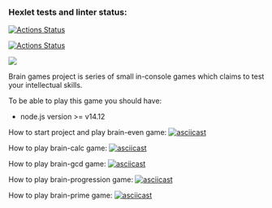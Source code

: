 ### Hexlet tests and linter status:

[![Actions Status](https://github.com/IgorShayderov/frontend-project-lvl1/workflows/hexlet-check/badge.svg)](https://github.com/IgorShayderov/frontend-project-lvl1/actions)

[![Actions Status](https://github.com/IgorShayderov/frontend-project-lvl1/workflows/project-check/badge.svg)](https://github.com/IgorShayderov/frontend-project-lvl1/actions)

<a href="https://codeclimate.com/github/IgorShayderov/frontend-project-lvl1"><img src="https://api.codeclimate.com/v1/badges/a99a88d28ad37a79dbf6/maintainability" /></a>

Brain games project is series of small in-console games which claims to test your intellectual skills.

To be able to play this game you should have:
- node.js version >= v14.12

How to start project and play brain-even game:
[![asciicast](https://asciinema.org/a/g3T0Q9g6ncHX6rbKCpaYs9kaj.svg)](https://asciinema.org/a/g3T0Q9g6ncHX6rbKCpaYs9kaj)

How to play brain-calc game:
[![asciicast](https://asciinema.org/a/x2BExjIr9IeHQ7UId8KdTiDoE.svg)](https://asciinema.org/a/x2BExjIr9IeHQ7UId8KdTiDoE)

How to play brain-gcd game:
[![asciicast](https://asciinema.org/a/zENIFVcW4e8HOFApWo0w2KO7I.svg)](https://asciinema.org/a/zENIFVcW4e8HOFApWo0w2KO7I)

How to play brain-progression game:
[![asciicast](https://asciinema.org/a/qeduHzltBLiv2ptWm7FApxSzB.svg)](https://asciinema.org/a/qeduHzltBLiv2ptWm7FApxSzB)

How to play brain-prime game:
[![asciicast](https://asciinema.org/a/bqC8lP1QkX4wki4yG8qbpCCAc.svg)](https://asciinema.org/a/bqC8lP1QkX4wki4yG8qbpCCAc)
